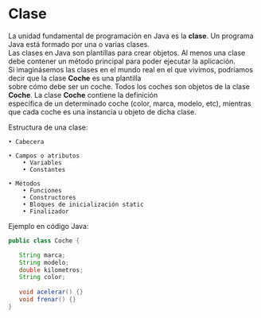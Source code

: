 # Clase
La unidad fundamental de programación en Java es la **clase**. Un programa Java está formado por una o varias clases.  
Las clases en Java son plantillas para crear objetos. Al menos una clase debe contener un método principal para poder ejecutar la aplicación.  
Si imaginásemos las clases en el mundo real en el que vivimos, podríamos decir que la clase **Coche** es una plantilla  
sobre cómo debe ser un coche. Todos los coches son objetos de la clase **Coche**. La clase **Coche** contiene la definición  
específica de un determinado coche (color, marca, modelo, etc), mientras que cada coche es una instancia u objeto de dicha clase.

Estructura de una clase:

    • Cabecera
    
    • Campos o atributos
        • Variables
        • Constantes
        
    • Métodos
        • Funciones
        • Constructores
        • Bloques de inicialización static
        • Finalizador
        
Ejemplo en código Java:
        
```java
public class Coche { 

   String marca;
   String modelo;
   double kilometros;
   String color;
   
   void acelerar() {}
   void frenar() {}
}
```
